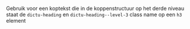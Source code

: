 Gebruik voor een koptekst die in de koppenstructuur op het derde niveau staat de `dictu-heading` en `dictu-heading--level-3` class name op een `h3` element
